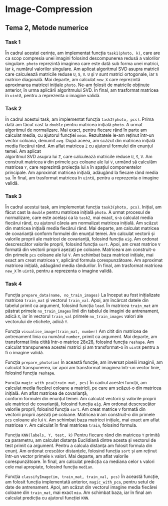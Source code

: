 # Image-Compression

## Tema 2, Metode numerice  

### Task 1 
În cadrul acestei cerințe, am implementat funcția `task1(photo, k)`, care 
are ca scop compresia unei imagini folosind descompunerea redusă a valorilor 
singulare. `photo` reprezintă imaginea care este dată sub forma unei matrici, 
iar `k`, numărul valorilor singulare. Am aplicat algoritmul SVD asupra matricii 
care calculează matricile reduse `U`, `S`, `V`. `U` și `V` sunt matrici ortogonale, 
iar `S` matrice diagonală. Mai departe, am calculat `new_X` care reprezintă  
aproximarea matricei inițiale `photo`. Ne-am folosit de matricile obținute  
anterior, în urma aplicării algoritmului SVD. În final, am trasformat matricea 
în `uint8`, pentru a reprezenta o imagine validă. 

### Task 2 
În cadrul acestui task, am implementat funcția `task2(photo, pcs)`. Prima 
dată am făcut cast la `double` pentru matricea inițială `photo`. A urmat algoritmul 
de normalizare. Mai exact, pentru fiecare rând în parte am calculat media, cu 
ajutorul funcției `mean`. Rezultatele le-am reținut într-un vector coloana, 
denumit `avg`. După aceea, am scăzut din matricea inițială media fiecărui rând. 
Am aflat matricea `Z` cu ajutorul formulei din enunțul temei. Am aplicat  
algoritmul SVD asupra lui `Z`, care calculează matricile reduse `U`, `S`, `V`. 
Am construit matricea `W` din primele `pcs` coloane ale lui `V`, urmând să calculăm 
matricea `Y`, care reprezintă proiecția lui `A` în spațiul componentelor principale. 
Am aproximat matricea inițială, adăugând la fiecare rând media sa. În final, 
am trasformat matricea în `uint8`, pentru a reprezenta o imagine validă. 

### Task 3 
În cadrul acestui task, am implementat funcția `task3(photo, pcs)`. Inițial, 
am făcut cast la `double` pentru matricea inițială `photo`. A urmat procesul de 
normalizare, care este același ca la `task2`, mai exact, s-a calculat media 
fiecărui rând, cu ajutorul căreia am normalizat matricea inițială. Am scăzut 
din matricea inițială media fiecărui rând. Mai departe, am calculat matricea 
de covarianță conform formulei din enunțul temei. Am calculat vectorii și  
valorile proprii ale matricei de covarianță, folosind funcția `eig`. 
Am ordonat descrescător valorile proprii, folosind funcția `sort`. Apoi, am creat 
matrice `V` formată din vectorii proprii așezați pe coloane. Matricea `W` 
am construit-o din primele `pcs` coloane ale lui `V`. Am schimbat baza matricei 
inițiale, mai exact am creat matricea `Y`, aplicând formula corespunzătoare. 
Am aproximat matricea inițială, adăugând media rândurilor. În final, 
am trasformat matricea `new_X` în `uint8`, pentru a reprezenta o imagine validă. 

### Task 4 
Funcția `prepare_data(name, no_train_images)` 
La început au fost inițializate matricea `train_mat` și vectorul `train_val`. 
Apoi, am încărcat datele din tabelul primit ca argument, folosind funcția `load`. 
În matricea `train_mat` am păstrat primele `no_train_images` linii din 
tabelul de imagini de antrenament, adică `X`, iar în vectorul `train_val` primele 
`no_train_images` valori ale vectorului de etichete, adică `Y`. 

Funcția `visualise_image(train_mat, number)` 
Am citit din matricea de antrenament linia cu numărul `number`, primit ca 
argument. Mai departe, am transformat linia citită într-o matrice 28x28, 
folosind funcția `reshape`. Am calculat transpunerea acestei matrici și am 
transformat-o în `uint8` pentru a fi o imagine validă. 

Funcția `prepare_photo(im)` 
În această funcție, am inversat pixelii imaginii, am calculat transpunerea, 
iar apoi am transformat imaginea într-un vector linie, folosind funcția `reshape`. 

Funcția `magic_with_pca(train_mat, pcs)` 
În cadrul acestei funcții, am calculat media fiecărei coloane a matricii, 
pe care am scăzut-o din matricea inițială. Am aflat matricea de covarianță,  
conform formulei din enunțul temei. Am calculat vectorii și valorile proprii 
ale matricei de covarianță, folosind funcția `eig`. Am ordonat descrescător 
valorile proprii, folosind funcția `sort`. Am creat matrice `V` formată din  
vectorii proprii așezați pe coloane. Matricea `W` am construit-o din primele `pcs` 
coloane ale lui `V`. Am schimbat baza matricei inițiale, mai exact am aflat 
matricea `Y`. Am calculat în final matricea `train`, folosind formula. 

Funcția `KNN(labels, Y, test, k)` 
Pentru fiecare rând din matricea `Y` primită ca parametru, am calculat 
distanța Euclidiană dintre acesta și vectorul de test primit ca argument. 
Pentru a calcula distanța am folosit formula din enunț. Am ordonat crescător 
distanțele, folosind funcția `sort` și am reținut într-un vector primele 
`k` valori. Mai departe, am aflat valorile corespunzătoare. În final, am calculat 
predicția ca mediana celor `k` valori cele mai apropiate, folosind funcția `median`. 

Funcția `classifyImage(im, train_mat, train_val, pcs)` 
În această funcție, am folosit funcția implementată anterior, 
`magic_with_pca`, pentru setul de date de antrenament. Apoi, am scăzut din 
vectorul imagine media fiecărei coloane din `train_mat`, mai exact `miu`. Am 
schimbat baza, iar în final am calculat predicția cu ajutorul funcției `KNN`.
